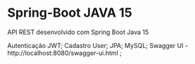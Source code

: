 # Spring-Boot JAVA 15


API REST desenvolvido com Spring Boot Java 15

Autenticação JWT; Cadastro User; JPA; MySQL; Swagger UI - http://localhost:8080/swagger-ui.html ;
